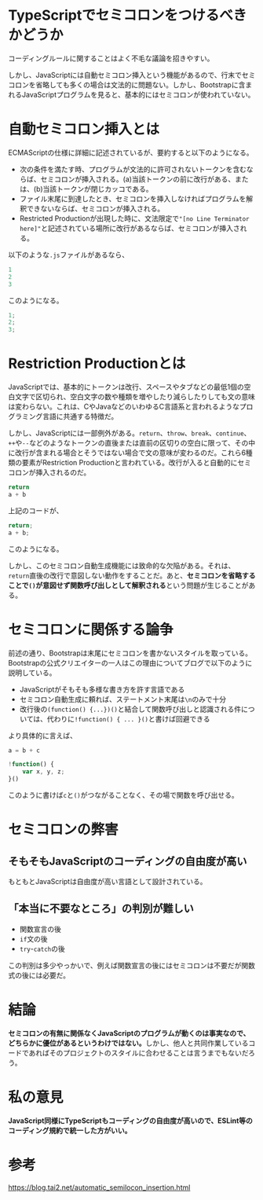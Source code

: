 # TypeScriptでセミコロンをつけるべきかどうか

コーディングルールに関することはよく不毛な議論を招きやすい。

しかし、JavaScriptには自動セミコロン挿入という機能があるので、行末でセミコロンを省略しても多くの場合は文法的に問題ない。しかし、Bootstrapに含まれるJavaScriptプログラムを見ると、基本的にはセミコロンが使われていない。

# 自動セミコロン挿入とは

ECMAScriptの仕様に詳細に記述されているが、要約すると以下のようになる。

* 次の条件を満たす時、プログラムが文法的に許可されないトークンを含むならば、セミコロンが挿入される。(a)当該トークンの前に改行がある、または、(b)当該トークンが閉じカッコである。
* ファイル末尾に到達したとき、セミコロンを挿入しなければプログラムを解釈できないならば、セミコロンが挿入される。
* Restricted Productionが出現した時に、文法限定で`"[no Line Terminator here]"`と記述されている場所に改行があるならば、セミコロンが挿入される。

以下のような`.js`ファイルがあるなら、

```js
1
2
3
```

このようになる。

```js
1;
2;
3;
```

# Restriction Productionとは

JavaScriptでは、基本的にトークンは改行、スペースやタブなどの最低1個の空白文字で区切られ、空白文字の数や種類を増やしたり減らしたりしても文の意味は変わらない。これは、CやJavaなどのいわゆるC言語系と言われるようなプログラミング言語に共通する特徴だ。

しかし、JavaScriptには一部例外がある。`return`、`throw`、`break`、`continue`、`++`や`--`などのようなトークンの直後または直前の区切りの空白に限って、その中に改行が含まれる場合とそうではない場合で文の意味が変わるのだ。これら6種類の要素がRestriction Productionと言われている。改行が入ると自動的にセミコロンが挿入されるのだ。

```js
return
a + b
```

上記のコードが、

```js
return;
a + b;
```

このようになる。

しかし、このセミコロン自動生成機能には致命的な欠陥がある。それは、`return`直後の改行で意図しない動作をすることだ。あと、**セミコロンを省略することで`()`が意図せず関数呼び出しとして解釈される**という問題が生じることがある。

# セミコロンに関係する論争

前述の通り、Bootstrapは末尾にセミコロンを書かないスタイルを取っている。Bootstrapの公式クリエイターの一人はこの理由についてブログで以下のように説明している。

* JavaScriptがそもそも多様な書き方を許す言語である
* セミコロン自動生成に頼れば、ステートメント末尾は`\n`のみで十分
* 改行後の`(function() {...})()`と結合して関数呼び出しと認識される件については、代わりに`!function() { ... }()`と書けば回避できる

より具体的に言えば、

```js
a = b + c

!function() {
    var x, y, z;
}()
```

このように書けば`c`と`()`がつながることなく、その場で関数を呼び出せる。

# セミコロンの弊害

## そもそもJavaScriptのコーディングの自由度が高い

もともとJavaScriptは自由度が高い言語として設計されている。

## 「本当に不要なところ」の判別が難しい

* 関数宣言の後
* `if`文の後
* `try`-`catch`の後

この判別は多少やっかいで、例えば関数宣言の後にはセミコロンは不要だが関数式の後には必要だ。

# 結論

<b>セミコロンの有無に関係なくJavaScriptのプログラムが動くのは事実なので、どちらかに優位があるというわけではない。</b>しかし、他人と共同作業しているコードであればそのプロジェクトのスタイルに合わせることは言うまでもないだろう。

# 私の意見

**JavaScript同様にTypeScriptもコーディングの自由度が高いので、ESLint等のコーディング規約で統一した方がいい。**

# 参考

https://blog.tai2.net/automatic_semilocon_insertion.html
